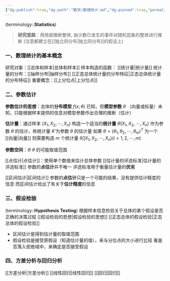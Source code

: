 ```yaml
---
{"dg-publish":true,"dg-path":"数学/数理统计.md","dg-pinned":true,"permalink":"/数学/数理统计/","pinned":true,"dgPassFrontmatter":true,"noteIcon":"","created":"2024-05-21T15:20:28.313+08:00","updated":"2024-10-28T13:49:09.648+08:00"}
---
```


(terminology::**Statistics**)

>**研究思路**：用局部推断整体, 由少数已发生的事件对随机现象的整体进行推断 (注意都建立在[[独立同分布\|独立同分布]]的假设上)
### 一、数理统计的基本概念
研究对象：[[总体和样本\|总体和样本]]
样本构造的函数： [[统计量\|统计量]]
统计量的分布：[[抽样分布\|抽样分布]]
[[正态总体统计量的分布特征\|正态总体统计量的分布特征]]
重要概念：[[上分位点\|上分位点]]

### 二、参数估计
**参数估计的思想**：总体的**分布模型** $f(x;\theta)$ 已知，但**模型参数** $\theta$ （向量或标量）未知，只能根据样本提供的信息对模型参数作出合理的推断（估计）

**估计量**：通过样本 $(X_{1},X_{2},\cdots,X_{n})$ 构造一个适当的**统计量** $\hat{\theta}(X_{1},X_{2},\cdots,X_{n})$ 作为参数 $\theta$ 的估计，称统计量 $\hat{\theta}$ 为参数 $\theta$ 的估计量
	如果 $\theta=(\theta_{1},\theta_{2},\cdots,\theta_{m})^{T}$ 为一个[[向量\|向量]]
	则需要构造 $m$ 个统计量 $\hat{\theta}_{i}(X_{1},X_{2},\cdots,X_{n})(i=1,2,\cdots,m)$
	
**参数空间**：$\Theta$    $\theta$ 的可能取值范围

[[点估计\|点估计]]：使用单个数值来估计总体参数
[[估计量的评选标准\|估计量的评选标准]]
	参数的**点估计**并不唯一
	评选标准用于衡量估计量的**优劣**
	
[[区间估计\|区间估计]]
参数的**点估计**只是一个可能的结果，没有提供估计精度的信息
而区间估计给出了有关于**估计精度**的信息

### 三、假设检验
(terminology::**Hypothesis Testing**)
根据样本信息检验关于总体的某个假设是否正确的决策过程
[[假设检验的思想\|假设检验的思想]]
[[正态总体的假设检验\|正态总体的假设检验]]

- 区间估计是得到估计量的取值范围
- 假设检验是接受原假设（知道估计量的值），来与分位点的大小进行比较
	看是否落入拒绝域中，来确定是否接受假设

### 四、方差分析与回归分析
[[方差分析\|方差分析]]
[[线性回归\|线性回归]]
[[回归\|回归]]

